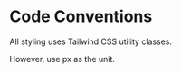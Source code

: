 <!-- https://code.visualstudio.com/docs/copilot/copilot-customization -->

# Code Conventions

All styling uses Tailwind CSS utility classes.

However, use px as the unit.
